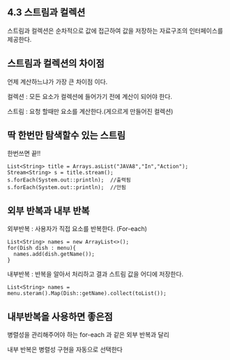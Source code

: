 ## 4.3 스트림과 컬렉션

  스트림과 컬렉션은 순차적으로 값에 접근하여 값을 저장하는 자료구조의 인터페이스를 제공한다.


## 스트림과 컬렉션의 차이점

  언제 계산하느냐가 가장 큰 차이점 이다.

  컬렉션 : 모든 요소가 컬렉션에 들어가기 전에 계산이 되어야 한다.

  스트림 : 요청 할때만 요소를 계산한다.(게으르게 만들어진 컬렉션)


## 딱 한번만 탐색할수 있는 스트림


  한번쓰면 끝!! 
  
  ```
  List<String> title = Arrays.asList("JAVA8","In","Action");
  Stream<String> s = title.stream();
  s.forEach(System.out::println);  //출력됨
  s.forEach(System.out::println);  //안됨
  ```
  
  
## 외부 반복과 내부 반복
  
  외부반복 : 사용자가 직접 요소를 반복한다. (For-each)
  
  ```
  List<String> names = new ArrayList<>();
  for(Dish dish : menu){
    names.add(dish.getName());
  }
  ```
  
  내부반복 : 반복을 알아서 처리하고 결과 스트림 값을 어디에 저장한다.
  
  ```
  List<String> names = menu.steram().Map(Dish::getName).collect(toList());
  ```
  
 ## 내부반복을 사용하면 좋은점
  
  병렬성을 관리해주어야 하는 for-each 과 같은 외부 반복과 달리 
  
  내부 반복은 병렬성 구현을 자동으로 선택한다 
